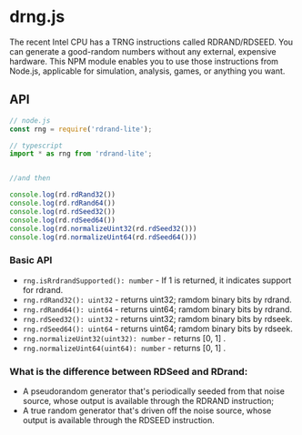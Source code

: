 # drng.js



The recent Intel CPU has a TRNG instructions called RDRAND/RDSEED.
You can generate a good-random numbers without any external, expensive hardware.
This NPM module enables you to use those instructions from Node.js,
applicable for simulation, analysis, games, or anything you want.

## API

```typescript
// node.js
const rng = require('rdrand-lite');

// typescript
import * as rng from 'rdrand-lite';


//and then

console.log(rd.rdRand32())
console.log(rd.rdRand64())
console.log(rd.rdSeed32())
console.log(rd.rdSeed64())
console.log(rd.normalizeUint32(rd.rdSeed32()))
console.log(rd.normalizeUint64(rd.rdSeed64()))


```

### Basic API

- `rng.isRrdrandSupported(): number` - If 1 is returned, it indicates support for rdrand.
- `rng.rdRand32(): uint32` - returns uint32; ramdom binary bits by rdrand.
- `rng.rdRand64(): uint64` - returns uint64; ramdom binary bits by rdrand.
- `rng.rdSeed32(): uint32` - returns uint32; ramdom binary bits by rdseek.
- `rng.rdSeed64(): uint64` - returns uint64; ramdom binary bits by rdseek.
- `rng.normalizeUint32(uint32): number` - returns [0, 1] .
- `rng.normalizeUint64(uint64): number` - returns [0, 1] .

### What is the difference between RDSeed and RDrand:
- A pseudorandom generator that's periodically seeded from that noise source, whose output is available through the RDRAND instruction;
- A true random generator that's driven off the noise source, whose output is available through the RDSEED instruction.










